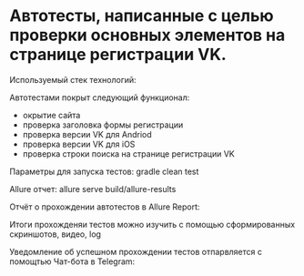 # Автотесты, написанные с целью проверки основных элементов на странице регистрации VK.
Используемый стек технологий:

Автотестами покрыт следующий функционал:
- окрытие сайта
- проверка заголовка формы регистрации
- проверка версии VK для Andriod
- проверка версии VK для iOS
- проверка строки поиска на странице регистрации VK

Параметры для запуска тестов:
gradle clean test

Allure отчет:
allure serve build/allure-results

Отчёт о прохождении автотестов в Allure Report:

Итоги прохожденяи тестов можно изучить с помощью сформированных скриншотов, видео, log 

Уведомление об успешном прохождении тестов отпарвляется с помощтью Чат-бота в Telegram:
